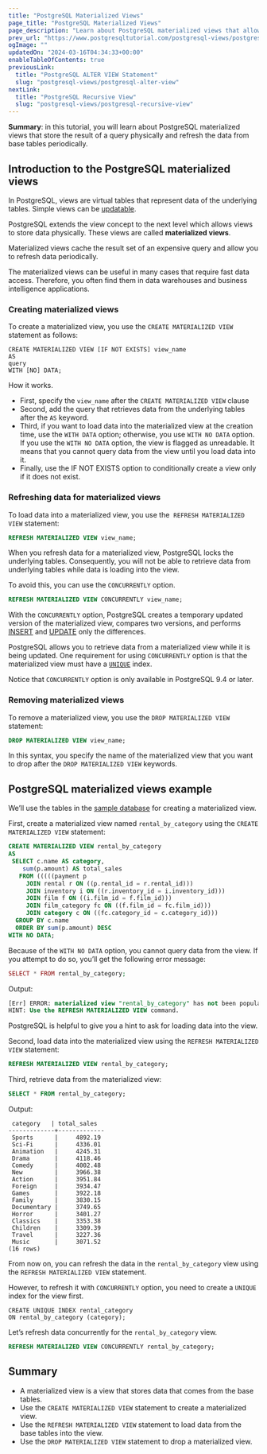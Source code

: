 ```yaml
---
title: "PostgreSQL Materialized Views"
page_title: "PostgreSQL Materialized Views"
page_description: "Learn about PostgreSQL materialized views that allow you to store the result set of a query physically and update the data periodically."
prev_url: "https://www.postgresqltutorial.com/postgresql-views/postgresql-materialized-views/"
ogImage: ""
updatedOn: "2024-03-16T04:34:33+00:00"
enableTableOfContents: true
previousLink: 
  title: "PostgreSQL ALTER VIEW Statement"
  slug: "postgresql-views/postgresql-alter-view"
nextLink: 
  title: "PostgreSQL Recursive View"
  slug: "postgresql-views/postgresql-recursive-view"
---
```





**Summary**: in this tutorial, you will learn about PostgreSQL materialized views that store the result of a query physically and refresh the data from base tables periodically.


## Introduction to the PostgreSQL materialized views

In PostgreSQL, views are virtual tables that represent data of the underlying tables. Simple views can be [updatable](postgresql-updatable-views).

PostgreSQL extends the view concept to the next level which allows views to store data physically. These views are called **materialized views**.

Materialized views cache the result set of an expensive query and allow you to refresh data periodically.

The materialized views can be useful in many cases that require fast data access. Therefore, you often find them in data warehouses and business intelligence applications.


### Creating materialized views

To create a materialized view, you use the `CREATE MATERIALIZED VIEW` statement as follows:


```phpsql
CREATE MATERIALIZED VIEW [IF NOT EXISTS] view_name
AS
query
WITH [NO] DATA;
```
How it works.

* First, specify the `view_name` after the `CREATE MATERIALIZED VIEW` clause
* Second, add the query that retrieves data from the underlying tables after the `AS` keyword.
* Third, if you want to load data into the materialized view at the creation time, use the `WITH DATA` option; otherwise, you use `WITH NO DATA` option. If you use the `WITH NO DATA` option, the view is flagged as unreadable. It means that you cannot query data from the view until you load data into it.
* Finally, use the IF NOT EXISTS option to conditionally create a view only if it does not exist.


### Refreshing data for materialized views

To load data into a materialized view, you use the  `REFRESH MATERIALIZED VIEW` statement:


```sql
REFRESH MATERIALIZED VIEW view_name;
```
When you refresh data for a materialized view, PostgreSQL locks the underlying tables. Consequently, you will not be able to retrieve data from underlying tables while data is loading into the view.

To avoid this, you can use the `CONCURRENTLY` option.


```sql
REFRESH MATERIALIZED VIEW CONCURRENTLY view_name;
```
With the `CONCURRENTLY` option, PostgreSQL creates a temporary updated version of the materialized view, compares two versions, and performs [INSERT](../postgresql-tutorial/postgresql-insert) and [UPDATE](../postgresql-tutorial/postgresql-update) only the differences.

PostgreSQL allows you to retrieve data from a materialized view while it is being updated. One requirement for using `CONCURRENTLY` option is that the materialized view must have a [`UNIQUE`](../postgresql-indexes/postgresql-unique-index) index.

Notice that `CONCURRENTLY` option is only available in PostgreSQL 9\.4 or later.


### Removing materialized views

To remove a materialized view, you use the `DROP MATERIALIZED VIEW` statement:


```sql
DROP MATERIALIZED VIEW view_name;
```
In this syntax, you specify the name of the materialized view that you want to drop after the `DROP MATERIALIZED VIEW` keywords.


## PostgreSQL materialized views example

We’ll use the tables in the [sample database](../postgresql-getting-started/postgresql-sample-database) for creating a materialized view.

First, create a materialized view named `rental_by_category` using the `CREATE MATERIALIZED VIEW` statement:


```sql
CREATE MATERIALIZED VIEW rental_by_category
AS
 SELECT c.name AS category,
    sum(p.amount) AS total_sales
   FROM (((((payment p
     JOIN rental r ON ((p.rental_id = r.rental_id)))
     JOIN inventory i ON ((r.inventory_id = i.inventory_id)))
     JOIN film f ON ((i.film_id = f.film_id)))
     JOIN film_category fc ON ((f.film_id = fc.film_id)))
     JOIN category c ON ((fc.category_id = c.category_id)))
  GROUP BY c.name
  ORDER BY sum(p.amount) DESC
WITH NO DATA;
```
Because of the `WITH NO DATA` option, you cannot query data from the view. If you attempt to do so, you’ll get the following error message:


```php
SELECT * FROM rental_by_category;
```
Output:


```sql
[Err] ERROR: materialized view "rental_by_category" has not been populated
HINT: Use the REFRESH MATERIALIZED VIEW command.
```
PostgreSQL is helpful to give you a hint to ask for loading data into the view.

Second, load data into the materialized view using the `REFRESH MATERIALIZED VIEW` statement:


```sql
REFRESH MATERIALIZED VIEW rental_by_category;
```
Third, retrieve data from the materialized view:


```sql
SELECT * FROM rental_by_category;
```
Output:


```
 category   | total_sales
-------------+-------------
 Sports      |     4892.19
 Sci-Fi      |     4336.01
 Animation   |     4245.31
 Drama       |     4118.46
 Comedy      |     4002.48
 New         |     3966.38
 Action      |     3951.84
 Foreign     |     3934.47
 Games       |     3922.18
 Family      |     3830.15
 Documentary |     3749.65
 Horror      |     3401.27
 Classics    |     3353.38
 Children    |     3309.39
 Travel      |     3227.36
 Music       |     3071.52
(16 rows)
```
From now on, you can refresh the data in the `rental_by_category` view using the `REFRESH MATERIALIZED VIEW` statement.

However, to refresh it with `CONCURRENTLY` option, you need to create a `UNIQUE` index for the view first.


```
CREATE UNIQUE INDEX rental_category 
ON rental_by_category (category);
```
Let’s refresh data concurrently for the `rental_by_category` view.


```sql
REFRESH MATERIALIZED VIEW CONCURRENTLY rental_by_category;
```

## Summary

* A materialized view is a view that stores data that comes from the base tables.
* Use the `CREATE MATERIALIZED VIEW` statement to create a materialized view.
* Use the `REFRESH MATERIALIZED VIEW` statement to load data from the base tables into the view.
* Use the `DROP MATERIALIZED VIEW` statement to drop a materialized view.

